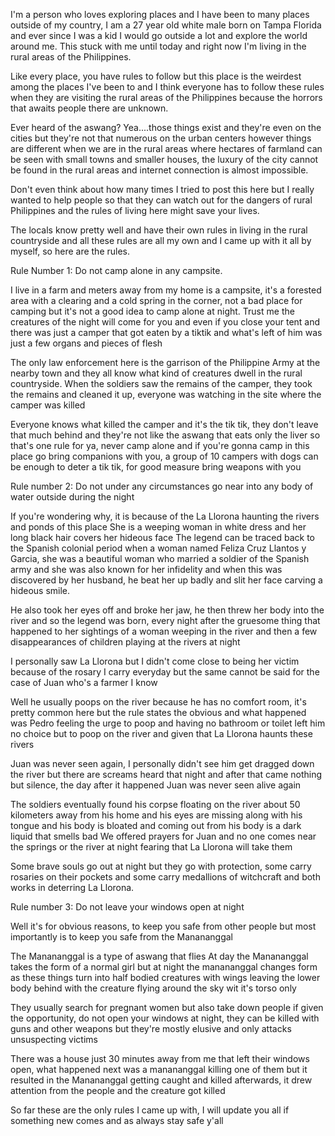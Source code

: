 I'm a person who loves exploring places and I have been to many places outside of my country, I am a 27 year old white male born on Tampa Florida and ever since I was a kid I would go outside a lot and explore the world around me. This stuck with me until today and right now I'm living in the rural areas of the Philippines.

Like every place, you have rules to follow but this place is the weirdest among the places I've been to and I think everyone has to follow these rules when they are visiting the rural areas of the Philippines because the horrors that awaits people there are unknown.

Ever heard of the aswang? Yea....those things exist and they're even on the cities but they're not that numerous on the urban centers however things are different when we are in the rural areas where hectares of farmland can be seen with small towns and smaller houses, the luxury of the city cannot be found in the rural areas and internet connection is almost impossible.

Don't even think about how many times I tried to post this here but I really wanted to help people so that they can watch out for the dangers of rural Philippines and the rules of living here might save your lives.

The locals know pretty well and have their own rules in living in the rural countryside and all these rules are all my own and I came up with it all by myself, so here are the rules.

Rule Number 1: 
Do not camp alone in any campsite.

I live in a farm and meters away from my home is a campsite, it's a forested area with a clearing and a cold spring in the corner, not a bad place for camping but it's not a good idea to camp alone at night. Trust me the creatures of the night will come for you and even if you close your tent and there was just a camper that got eaten by a tiktik and what's left of him was just a few organs and pieces of flesh

The only law enforcement here is the garrison of the Philippine Army at the nearby town and they all know what kind of creatures dwell in the rural countryside. When the soldiers saw the remains of the camper, they took the remains and cleaned it up, everyone was watching in the site where the camper was killed

Everyone knows what killed the camper and it's the tik tik, they don't leave that much behind and they're not like the aswang that eats only the liver so that's one rule for ya, never camp alone and if you're gonna camp in this place go bring companions with you, a group of 10 campers with dogs can be enough to deter a tik tik, for good measure bring weapons with you

Rule number 2:
Do not under any circumstances go near into any body of water outside during the night

If you're wondering why, it is because of the La Llorona haunting the rivers and ponds of this place
She is a weeping woman in white dress and her long black hair covers her hideous face
The legend can be traced back to the Spanish colonial period when a woman named Feliza Cruz Llantos y Garcia, she was a beautiful woman who married a soldier of the Spanish army and she was also known for her infidelity and when this was discovered by her husband, he beat her up badly and slit her face carving a hideous smile.

He also took her eyes off and broke her jaw, he then threw her body into the river and so the legend was born, every night after the gruesome thing that happened to her sightings of a woman weeping in the river and then a few disappearances of children playing at the rivers at night

I personally saw La Llorona but I didn't come close to being her victim because of the rosary I carry everyday but the same cannot be said for the case of Juan who's a farmer I know

Well he usually poops on the river because he has no comfort room, it's pretty common here but the rule states the obvious and what happened was Pedro feeling the urge to poop and having no bathroom or toilet left him no choice but to poop on the river and given that La Llorona haunts these rivers

Juan was never seen again, I personally didn't see him get dragged down the river but there are screams heard that night and after that came nothing but silence, the day after it happened Juan was never seen alive again

The soldiers eventually found his corpse floating on the river about 50 kilometers away from his home and his eyes are missing along with his tongue and his body is bloated and coming out from his body is a dark liquid that smells bad
We offered prayers for Juan and no one comes near the springs or the river at night fearing that La Llorona will take them 

Some brave souls go out at night but they go with protection, some carry rosaries on their pockets and some carry medallions of witchcraft and both works in deterring La Llorona.

Rule number 3:
Do not leave your windows open at night 

Well it's for obvious reasons, to keep you safe from other people but most importantly is to keep you safe from the Manananggal

The Manananggal is a type of aswang that flies
At day the Manananggal takes the form of a normal girl but at night the manananggal changes form as these things turn into half bodied creatures with wings leaving the lower body behind with the creature flying around the sky wit it's torso only 

They usually search for pregnant women but also take down people if given the opportunity, do not open your windows at night, they can be killed with guns and other weapons but they're mostly elusive and only attacks unsuspecting victims

There was a house just 30 minutes away from me that left their windows open, what happened next was a manananggal killing one of them but it resulted in the Manananggal getting caught and killed afterwards, it drew attention from the people and the creature got killed

So far these are the only rules I came up with, I will update you all if something new comes and as always stay safe y'all